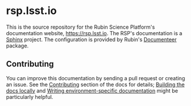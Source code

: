 # rsp.lsst.io

This is the source repository for the Rubin Science Platform's documentation website, https://rsp.lsst.io.
The RSP's documentation is a [Sphinx](https://www.sphinx-doc.org/en/master/) project.
The configuration is provided by Rubin's [Documenteer](https://documenteer.lsst.io/guides/index.html) package.

## Contributing

You can improve this documentation by sending a pull request or creating an issue.
See the [Contributing](https://rsp.lsst.io/contributing/index.html) section of the docs for details; [Building the docs locally](https://rsp.lsst.io/contributing/building-the-docs.html) and [Writing environment-specific documentation](https://rsp.lsst.io/contributing/env-specific-docs.html) might be particularly helpful.
